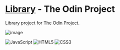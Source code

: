 # [Library](https://angelo.is-a.dev/library/) - The Odin Project

Library project for [The Odin Project](https://www.theodinproject.com/).

![image](https://user-images.githubusercontent.com/39676098/166889588-4b8bb3bc-a5a6-448a-a17f-d67861bc4b5d.png)

![JavaScript](https://img.shields.io/badge/javascript-%23323330.svg?style=for-the-badge&logo=javascript&logoColor=%23F7DF1E) ![HTML5](https://img.shields.io/badge/html-%23E34F26.svg?style=for-the-badge&logo=html5&logoColor=white) ![CSS3](https://img.shields.io/badge/css-%231572B6.svg?style=for-the-badge&logo=css3&logoColor=white)
